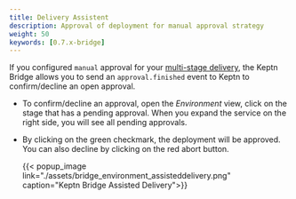 ```yaml
---
title: Delivery Assistent
description: Approval of deployment for manual approval strategy
weight: 50
keywords: [0.7.x-bridge]
---
```


If you configured `manual` approval for your [multi-stage delivery](../../../continuous_delivery/multi_stage/#approval-strategy), the Keptn Bridge allows you to send an `approval.finished` event to Keptn to confirm/decline an open approval.
 
* To confirm/decline an approval, open the *Environment* view, click on the stage that has a pending approval. When you expand the service on the right side, you will see all pending approvals. 

* By clicking on the green checkmark, the deployment will be approved. You can also decline by clicking on the red abort button. 

    {{< popup_image
      link="./assets/bridge_environment_assisteddelivery.png"
      caption="Keptn Bridge Assisted Delivery">}}